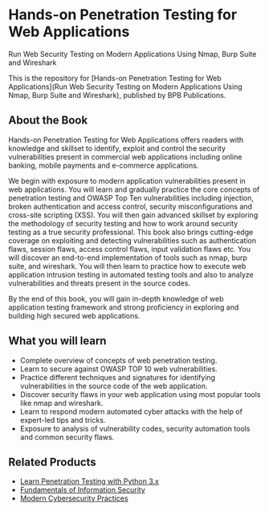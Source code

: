 # Hands-on Penetration Testing for Web Applications

Run Web Security Testing on Modern Applications Using Nmap, Burp Suite and Wireshark

This is the repository for [Hands-on Penetration Testing for Web Applications](Run Web Security Testing on Modern Applications Using Nmap, Burp Suite and Wireshark), published by BPB Publications.

## About the Book
Hands-on Penetration Testing for Web Applications offers readers with knowledge and skillset to identify, exploit and control the security vulnerabilities present in commercial web applications including online banking, mobile payments and e-commerce applications.

We begin with exposure to modern application vulnerabilities present in web applications. You will learn and gradually practice the core concepts of penetration testing and OWASP Top Ten vulnerabilities including injection, broken authentication and access control, security misconfigurations and cross-site scripting (XSS). You will then gain advanced skillset by exploring the methodology of security testing and how to work around security testing as a true security professional. This book also brings cutting-edge coverage on exploiting and detecting vulnerabilities such as authentication flaws, session flaws, access control flaws, input validation flaws etc. You will discover an end-to-end implementation of tools such as nmap, burp suite, and wireshark. You will then learn to practice how to execute web application intrusion testing in automated testing tools and also to analyze vulnerabilities and threats present in the source codes.

By the end of this book, you will gain in-depth knowledge of web application testing framework and strong proficiency in exploring and building high secured web applications.

## What you will learn
* Complete overview of concepts of web penetration testing.
* Learn to secure against OWASP TOP 10 web vulnerabilities.
* Practice different techniques and signatures for identifying vulnerabilities in the source code of the web application.
* Discover security flaws in your web application using most popular tools like nmap and wireshark.
* Learn to respond modern automated cyber attacks with the help of expert-led tips and tricks.
* Exposure to analysis of vulnerability codes, security automation tools and common security flaws.

## Related Products
* [Learn Penetration Testing with Python 3.x   ](https://in.bpbonline.com/products/learn-penetration-testing-with-python-3-x?_pos=1&_sid=d03f1a779&_ss=r)
* [Fundamentals of Information Security](https://in.bpbonline.com/products/fundamentals-of-information-security?_pos=1&_sid=b57869bf6&_ss=r)
* [Modern Cybersecurity Practices](https://in.bpbonline.com/products/modern-cybersecurity-practices-book-ebook?_pos=1&_sid=a296b1116&_ss=r)
